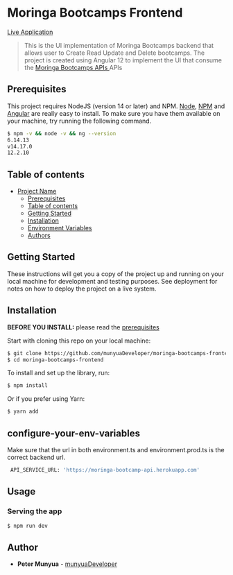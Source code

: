 # Moringa Bootcamps Frontend

[Live Application](https://moringa-bootcamps-frontend.herokuapp.com/)

> This is the UI implementation of Moringa Bootcamps backend that allows user to Create Read Update and Delete bootcamps. The project is created using Angular 12 to implement the UI that consume the [Moringa Bootcamps APIs ](https://github.com/munyuaDeveloper/moringa_school_api.git) APIs

## Prerequisites

This project requires NodeJS (version 14 or later) and NPM.
[Node](http://nodejs.org/), [NPM](https://npmjs.org/) and [Angular](https://angular.io/) are really easy to install.
To make sure you have them available on your machine,
try running the following command.

```sh
$ npm -v && node -v && ng --version
6.14.13
v14.17.0
12.2.10
```

## Table of contents

- [Project Name](#project-name)
    - [Prerequisites](#prerequisites)
    - [Table of contents](#table-of-contents)
    - [Getting Started](#getting-started)
    - [Installation](#installation)
    - [Environment Variables](#configure-your-env-variables)
    - [Authors](#authors)

## Getting Started

These instructions will get you a copy of the project up and running on your local machine for development and testing purposes. See deployment for notes on how to deploy the project on a live system.

## Installation

**BEFORE YOU INSTALL:** please read the [prerequisites](#prerequisites)

Start with cloning this repo on your local machine:

```sh
$ git clone https://github.com/munyuaDeveloper/moringa-bootcamps-frontend.git 
$ cd moringa-bootcamps-frontend
```

To install and set up the library, run:

```sh
$ npm install
```

Or if you prefer using Yarn:

```sh
$ yarn add
```
## configure-your-env-variables
Make sure that the url in both environment.ts and environment.prod.ts is the correct backend url.

```sh
 API_SERVICE_URL: 'https://moringa-bootcamp-api.herokuapp.com'
```

## Usage

### Serving the app

```sh
$ npm run dev
```

## Author

* **Peter Munyua** - [munyuaDeveloper](https://github.com/munyuaDeveloper)
